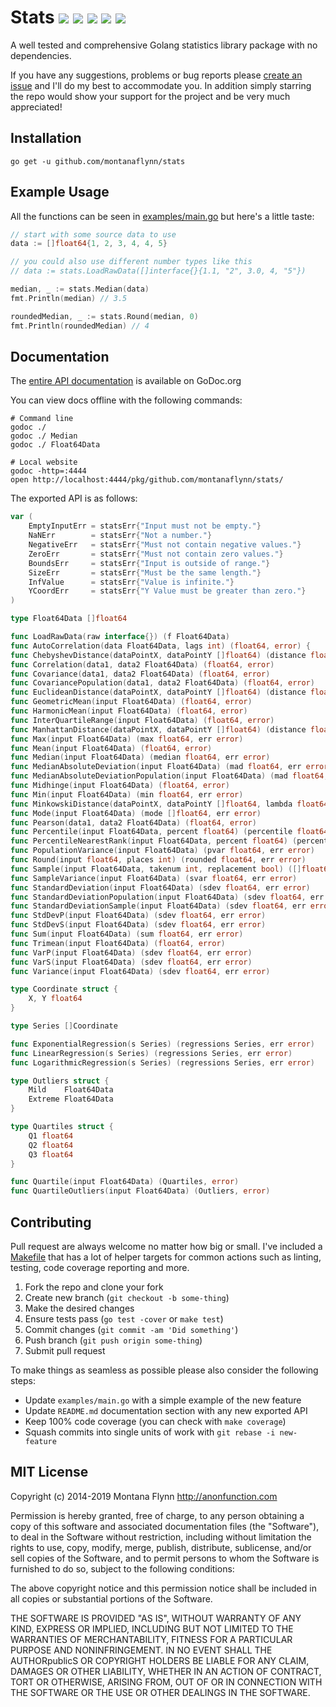 # Stats [![][travis-svg]][travis-url] [![][coveralls-svg]][coveralls-url] [![][goreport-svg]][goreport-url] [![][godoc-svg]][godoc-url] [![][license-svg]][license-url]

A well tested and comprehensive Golang statistics library package with no dependencies.

If you have any suggestions, problems or bug reports please [create an issue](https://github.com/montanaflynn/stats/issues) and I'll do my best to accommodate you. In addition simply starring the repo would show your support for the project and be very much appreciated!


## Installation

```
go get -u github.com/montanaflynn/stats
```

## Example Usage

All the functions can be seen in [examples/main.go](https://github.com/montanaflynn/stats/blob/master/examples/main.go) but here's a little taste:

```go
// start with some source data to use
data := []float64{1, 2, 3, 4, 4, 5}

// you could also use different number types like this
// data := stats.LoadRawData([]interface{}{1.1, "2", 3.0, 4, "5"})

median, _ := stats.Median(data)
fmt.Println(median) // 3.5

roundedMedian, _ := stats.Round(median, 0)
fmt.Println(roundedMedian) // 4
```

## Documentation

The [entire API documentation](http://godoc.org/github.com/montanaflynn/stats) is available on GoDoc.org

You can view docs offline with the following commands:

```
# Command line
godoc ./
godoc ./ Median
godoc ./ Float64Data

# Local website
godoc -http=:4444
open http://localhost:4444/pkg/github.com/montanaflynn/stats/
```

The exported API is as follows:

```go
var (
    EmptyInputErr = statsErr{"Input must not be empty."}
    NaNErr        = statsErr{"Not a number."}
    NegativeErr   = statsErr{"Must not contain negative values."}
    ZeroErr       = statsErr{"Must not contain zero values."}
    BoundsErr     = statsErr{"Input is outside of range."}
    SizeErr       = statsErr{"Must be the same length."}
    InfValue      = statsErr{"Value is infinite."}
    YCoordErr     = statsErr{"Y Value must be greater than zero."}
)

type Float64Data []float64

func LoadRawData(raw interface{}) (f Float64Data)
func AutoCorrelation(data Float64Data, lags int) (float64, error) {
func ChebyshevDistance(dataPointX, dataPointY []float64) (distance float64, err error)
func Correlation(data1, data2 Float64Data) (float64, error)
func Covariance(data1, data2 Float64Data) (float64, error)
func CovariancePopulation(data1, data2 Float64Data) (float64, error)
func EuclideanDistance(dataPointX, dataPointY []float64) (distance float64, err error)
func GeometricMean(input Float64Data) (float64, error)
func HarmonicMean(input Float64Data) (float64, error)
func InterQuartileRange(input Float64Data) (float64, error)
func ManhattanDistance(dataPointX, dataPointY []float64) (distance float64, err error)
func Max(input Float64Data) (max float64, err error)
func Mean(input Float64Data) (float64, error)
func Median(input Float64Data) (median float64, err error)
func MedianAbsoluteDeviation(input Float64Data) (mad float64, err error)
func MedianAbsoluteDeviationPopulation(input Float64Data) (mad float64, err error)
func Midhinge(input Float64Data) (float64, error)
func Min(input Float64Data) (min float64, err error)
func MinkowskiDistance(dataPointX, dataPointY []float64, lambda float64) (distance float64, err error)
func Mode(input Float64Data) (mode []float64, err error)
func Pearson(data1, data2 Float64Data) (float64, error)
func Percentile(input Float64Data, percent float64) (percentile float64, err error)
func PercentileNearestRank(input Float64Data, percent float64) (percentile float64, err error)
func PopulationVariance(input Float64Data) (pvar float64, err error)
func Round(input float64, places int) (rounded float64, err error)
func Sample(input Float64Data, takenum int, replacement bool) ([]float64, error)
func SampleVariance(input Float64Data) (svar float64, err error)
func StandardDeviation(input Float64Data) (sdev float64, err error)
func StandardDeviationPopulation(input Float64Data) (sdev float64, err error)
func StandardDeviationSample(input Float64Data) (sdev float64, err error)
func StdDevP(input Float64Data) (sdev float64, err error)
func StdDevS(input Float64Data) (sdev float64, err error)
func Sum(input Float64Data) (sum float64, err error)
func Trimean(input Float64Data) (float64, error)
func VarP(input Float64Data) (sdev float64, err error)
func VarS(input Float64Data) (sdev float64, err error)
func Variance(input Float64Data) (sdev float64, err error)

type Coordinate struct {
    X, Y float64
}

type Series []Coordinate

func ExponentialRegression(s Series) (regressions Series, err error)
func LinearRegression(s Series) (regressions Series, err error)
func LogarithmicRegression(s Series) (regressions Series, err error)

type Outliers struct {
    Mild    Float64Data
    Extreme Float64Data
}

type Quartiles struct {
    Q1 float64
    Q2 float64
    Q3 float64
}

func Quartile(input Float64Data) (Quartiles, error)
func QuartileOutliers(input Float64Data) (Outliers, error)
```

## Contributing

Pull request are always welcome no matter how big or small. I've included a [Makefile](https://github.com/montanaflynn/stats/blob/master/Makefile) that has a lot of helper targets for common actions such as linting, testing, code coverage reporting and more.

1. Fork the repo and clone your fork
2. Create new branch (`git checkout -b some-thing`)
3. Make the desired changes
4. Ensure tests pass (`go test -cover` or `make test`)
5. Commit changes (`git commit -am 'Did something'`)
6. Push branch (`git push origin some-thing`)
7. Submit pull request

To make things as seamless as possible please also consider the following steps:

- Update `examples/main.go` with a simple example of the new feature
- Update `README.md` documentation section with any new exported API
- Keep 100% code coverage (you can check with `make coverage`)
- Squash commits into single units of work with `git rebase -i new-feature`

## MIT License

Copyright (c) 2014-2019 Montana Flynn <http://anonfunction.com>

Permission is hereby granted, free of charge, to any person obtaining a copy of this software and associated documentation files (the "Software"), to deal in the Software without restriction, including without limitation the rights to use, copy, modify, merge, publish, distribute, sublicense, and/or sell copies of the Software, and to permit persons to whom the Software is furnished to do so, subject to the following conditions:

The above copyright notice and this permission notice shall be included in all copies or substantial portions of the Software.

THE SOFTWARE IS PROVIDED "AS IS", WITHOUT WARRANTY OF ANY KIND, EXPRESS OR IMPLIED, INCLUDING BUT NOT LIMITED TO THE WARRANTIES OF MERCHANTABILITY, FITNESS FOR A PARTICULAR PURPOSE AND NONINFRINGEMENT. IN NO EVENT SHALL THE AUTHORpublicS OR COPYRIGHT HOLDERS BE LIABLE FOR ANY CLAIM, DAMAGES OR OTHER LIABILITY, WHETHER IN AN ACTION OF CONTRACT, TORT OR OTHERWISE, ARISING FROM, OUT OF OR IN CONNECTION WITH THE SOFTWARE OR THE USE OR OTHER DEALINGS IN THE SOFTWARE.

[travis-url]: https://travis-ci.org/montanaflynn/stats
[travis-svg]: https://img.shields.io/travis/montanaflynn/stats.svg

[coveralls-url]: https://coveralls.io/r/montanaflynn/stats?branch=master
[coveralls-svg]: https://img.shields.io/coveralls/montanaflynn/stats.svg

[goreport-url]: https://goreportcard.com/report/github.com/montanaflynn/stats
[goreport-svg]: https://goreportcard.com/badge/github.com/montanaflynn/stats

[godoc-url]: https://godoc.org/github.com/montanaflynn/stats
[godoc-svg]: https://godoc.org/github.com/montanaflynn/stats?status.svg

[license-url]: https://github.com/montanaflynn/stats/blob/master/LICENSE
[license-svg]: https://img.shields.io/badge/license-MIT-blue.svg
